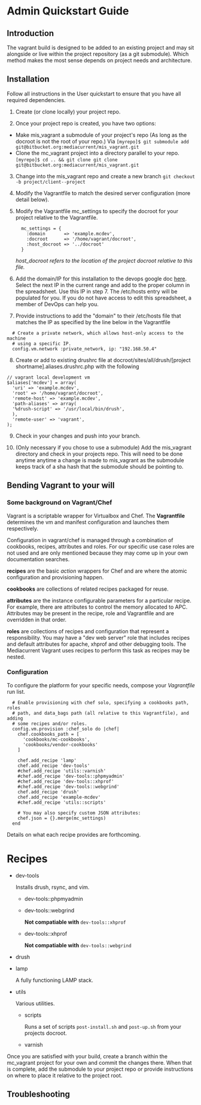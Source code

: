 # Admin Quickstart Guide

## Introduction

 The vagrant build is designed to be added to an existing project and may sit alongside or live within the project repository (as a git submodule). Which method makes the most sense depends on project needs and architecture.

## Installation

Follow all instructions in the User quickstart to ensure that you have all required dependencies.

1. Create (or clone locally) your project repo.

2. Once your project repo is created, you have two options:
  - Make mis_vagrant a submodule of your project's repo (As long as the docroot
    is not the root of your repo.) Via ```[myrepo]$ git submodule add git@bitbucket.org:mediacurrent/mis_vagrant.git```
  - Clone the mc_vagrant project into a directory parallel to your repo.
  ```[myrepo]$ cd .. && git clone git clone git@bitbucket.org:mediacurrent/mis_vagrant.git```

3. Change into the mis_vagrant repo and create a new branch ```git checkout -b project/client--project```

4. Modify the Vagrantfile to match the desired server configuration (more detail below).

5. Modify the Vagrantfile mc_settings to specify the docroot for your project relative to the Vagrantfile.

    ```
      mc_settings = {
        :domain       => 'example.mcdev',
        :docroot      => '/home/vagrant/docroot',
        :host_docroot => '../docroot'
      }
    ```

    *host_docroot refers to the location of the project docroot relative to this file.*

6. Add the domain/IP for this installation to the devops google doc [here](https://docs.google.com/a/mediacurrent.com/spreadsheet/ccc?key=0AuLhQk3Txl-JdFNGOGNEV0twcUlwR09tWkU1NVNMZnc&usp=sharing). Select the next IP in the current range and add to the proper column in the spreadsheet. Use this IP in step 7. The /etc/hosts entry will be populated for you. If you do not have access to edit this spreadsheet, a member of DevOps can help you.

7. Provide instructions to add the "domain" to their /etc/hosts file that matches the IP as specified by the line below in the Vagrantfile

  ```
    # Create a private network, which allows host-only access to the machine
    # using a specific IP.
    config.vm.network :private_network, ip: "192.168.50.4"
  ```

8. Create or add to existing drushrc file at docroot/sites/all/drush/[project shortname].aliases.drushrc.php with the following

  ```
  // vagrant local development vm
  $aliases['mcdev'] = array(
    'uri' => 'example.mcdev',
    'root' => '/home/vagrant/docroot',
    'remote-host' => 'example.mcdev',
    'path-aliases' => array(
    '%drush-script' => '/usr/local/bin/drush',
    ),
    'remote-user' => 'vagrant',
  );
  ```

9. Check in your changes and push into your branch.

10. (Only necessary if you chose to use a submodule) Add the mis_vagrant
    directory and check in your projects repo. This will need to be done anytime
    anytime a change is made to mis_vagrant as the submodule keeps track of a
    sha hash that the submodule should be pointing to.

## Bending Vagrant to your will

### Some background on Vagrant/Chef

Vagrant is a scriptable wrapper for Virtualbox and Chef. The **Vagrantfile** determines the vm and manifest configuration and launches them respectively.

Configuration in vagrant/chef is managed through a combination of cookbooks, recipes, attributes and roles. For our specific use case roles are not used and are only mentioned because they may come up in your own documentation searches.

**recipes**  are the basic *action* wrappers for Chef and are where the atomic configuration and provisioning happen.

**cookbooks** are collections of related recipes packaged for reuse.

**attributes** are the instance configurable parameters for a particular recipe. For example, there are attributes to control the memory allocated to APC. Attributes may be present in the recipe, role and Vagrantfile and are overridden in that order.

**roles** are collections of recipes and configuration that represent a responsibility. You may have a "dev web server" role that includes recipes and default attributes for apache, xhprof and other debugging tools. The Mediacurrent Vagrant uses recipes to perform this task as recipes may be nested.

### Configuration

To configure the platform for your specific needs, compose your *Vagrantfile* run list.
```
  # Enable provisioning with chef solo, specifying a cookbooks path, roles
  # path, and data_bags path (all relative to this Vagrantfile), and adding
  # some recipes and/or roles.
  config.vm.provision :chef_solo do |chef|
    chef.cookbooks_path = [
      'cookbooks/mc-cookbooks',
      'cookbooks/vendor-cookbooks'
    ]

    chef.add_recipe 'lamp'
    chef.add_recipe 'dev-tools'
    #chef.add_recipe 'utils::varnish'
    #chef.add_recipe 'dev-tools::phpmyadmin'
    #chef.add_recipe 'dev-tools::xhprof'
    #chef.add_recipe 'dev-tools::webgrind'
    chef.add_recipe 'drush'
    chef.add_recipe 'example-mcdev'
    #chef.add_recipe 'utils::scripts'

    # You may also specify custom JSON attributes:
    chef.json = {}.merge(mc_settings)
  end
```

Details on what each recipe provides are forthcoming.

# Recipes

* dev-tools

    Installs drush, rsync, and vim.

    - dev-tools::phpmyadmin
    - dev-tools::webgrind

      **Not compatiable with** ```dev-tools::xhprof```

    - dev-tools::xhprof

      **Not compatiable with** ```dev-tools::webgrind```

* drush
* lamp

    A fully functioning LAMP stack.

* utils

  Various utilities.

  - scripts

    Runs a set of scripts ```post-install.sh``` and ```post-up.sh``` from your
    projects docroot.

  - varnish

Once you are satisfied with your build, create a branch within the mc_vagrant project for your own and commit the changes there. When that is complete, add the submodule to your project repo or provide instructions on where to place it relative to the project root.

## Troubleshooting

